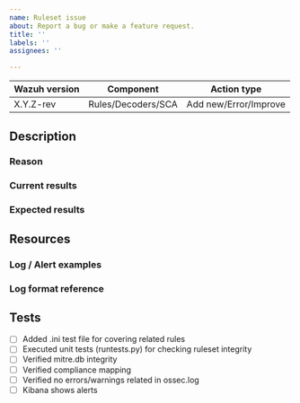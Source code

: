 ```yaml
---
name: Ruleset issue 
about: Report a bug or make a feature request.
title: ''
labels: ''
assignees: ''

---
```


|Wazuh version| Component | Action type |
|---| --- | --- |
| X.Y.Z-rev | Rules/Decoders/SCA | Add new/Error/Improve |

<!--
This template reflects sections that must be included in new issues
Contributions from the community are really appreciated. If this is the case, please add the
"contribution" to properly track the issue.
-->

## Description
<!-- Add a detailed description of your issue -->

### Reason
<!-- Detail the reason that motivates this proposed change on the ruleset -->

### Current results
<!--  Include current results -->

### Expected results
<!--  Include expected results -->

## Resources
### Log / Alert examples
<!-- Add any known log, or log source to be managed -->

### Log format reference 
<!-- Add any URL or doc related to vendor or provider log format -->

## Tests
<!-- Depending on tests performed manually, the following checks should be selected and marked. -->

- [ ] Added .ini test file for covering related rules
- [ ] Executed unit tests (runtests.py) for checking ruleset integrity
- [ ] Verified mitre.db integrity
- [ ] Verified compliance mapping 
- [ ] Verified no errors/warnings related in ossec.log
- [ ] Kibana shows alerts
